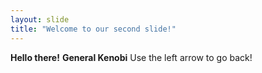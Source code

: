 ```yaml
---
layout: slide
title: "Welcome to our second slide!"
---
```

**Hello there!**
**General Kenobi**
Use the left arrow to go back!
